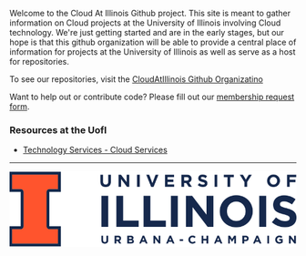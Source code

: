 
Welcome to the Cloud At Illinois Github project. This site is meant to gather information on Cloud projects at the University of Illinois involving Cloud technology.  We're just getting started and are in the early stages, but our hope is that this github organization will be able to provide a central place of information for projects at the University of Illinois as well as serve as a host for repositories. 

To see our repositories, visit the [CloudAtIllinois Github Organizatino](https://github.com/CloudAtIllinois)

Want to help out or contribute code? Please fill out our [membership request form](https://forms.illinois.edu/sec/485553031).

### Resources at the UofI
- [Technology Services - Cloud Services](https://cloud.illinois.edu/)

---

![wordmark](/images/wordmark.png)
